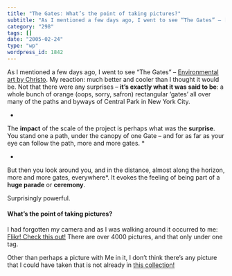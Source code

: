 ```yaml
---
title: "The Gates: What’s the point of taking pictures?"
subtitle: "As I mentioned a few days ago, I went to see “The Gates” – [Environmental art by Christo](http://chr..."
category: "298"
tags: []
date: "2005-02-24"
type: "wp"
wordpress_id: 1842
---
```

As I mentioned a few days ago, I went to see “The Gates” – [Environmental art by Christo](http://christojeanneclaude.net/tg.html). My reaction: much better and cooler than I thought it would be. 
Not that there were any surprises – **it’s exactly what it was said to be**: a whole bunch of orange (oops, sorry, safron) rectangular ‘gates’ all over many of the paths and byways of Central Park in New York City. 

*
The **impact** of the scale of the project is perhaps what was the **surprise**. You stand one a path, under the canopy of one Gate – and for as far as your eye can follow the path, more and more gates. *

*

But then you look around you, and in the distance, almost along the horizon, more and more gates, everywhere*. It evokes the feeling of being part of a **huge parade** or **ceremony**. 

 Surprisingly powerful.

#### What’s the point of taking pictures?
 I had forgotten my camera and as I was walking around it occurred to me: [Flikr! Check this out!](http://www.flickr.com/photos/tags/gates) There are over 4000 pictures, and that only under one tag.

Other than perhaps a picture with Me in it, I don’t think there’s any picture that I could have taken that is not already in [this collection!](http://www.flickr.com/photos/tags/gates/show/)